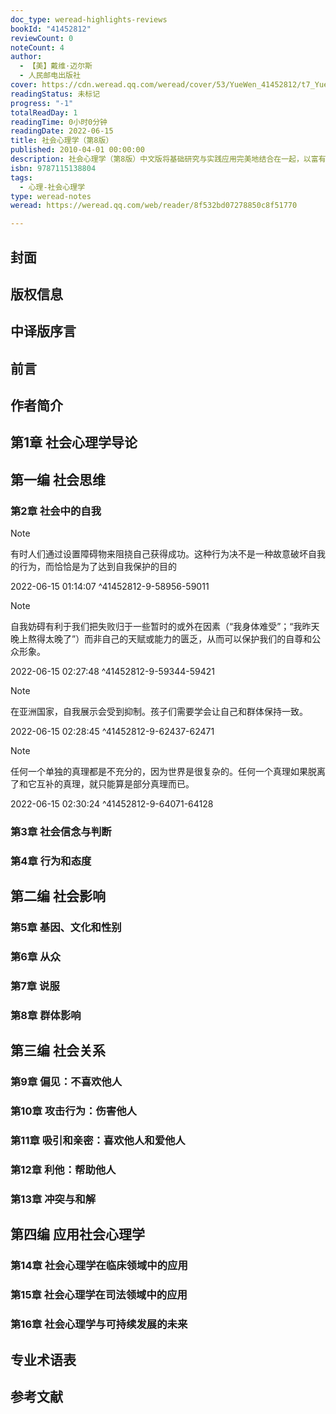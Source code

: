 ```yaml
---
doc_type: weread-highlights-reviews
bookId: "41452812"
reviewCount: 0
noteCount: 4
author:
  - 【美】戴维·迈尔斯
  - 人民邮电出版社
cover: https://cdn.weread.qq.com/weread/cover/53/YueWen_41452812/t7_YueWen_41452812.jpg
readingStatus: 未标记
progress: "-1"
totalReadDay: 1
readingTime: 0小时0分钟
readingDate: 2022-06-15
title: 社会心理学（第8版）
published: 2010-04-01 00:00:00
description: 社会心理学（第8版）中文版将基础研究与实践应用完美地结合在一起，以富有逻辑性的组织结构引领学生了解人们是如何思索、影响他人并与他人建立联系的。是人们了解自身、了解社会、了解自己与社会之间关系的指导性书籍。讨论的研究对象是我们很多人都感兴趣的问题。它把少数几本真正把各个学科的相关论述与社会心理科学的有关理论和发现结合了起来，即使是没有心理学背景的读者也会发现，这本社会心理学（第8版）中文版的内容和描述引人入胜，发人深省。被美国700多所大专院校心理系所采用，是这一领域的主导教材，已经成为评价其他教材的标准。
isbn: 9787115138804
tags:
  - 心理-社会心理学
type: weread-notes
weread: https://weread.qq.com/web/reader/8f532bd07278850c8f51770

---
```



## 封面

## 版权信息

## 中译版序言

## 前言

## 作者简介

## 第1章 社会心理学导论

## 第一编 社会思维

### 第2章 社会中的自我

> [!NOTE] 
> 有时人们通过设置障碍物来阻挠自己获得成功。这种行为决不是一种故意破坏自我的行为，而恰恰是为了达到自我保护的目的
> 
> 2022-06-15 01:14:07 ^41452812-9-58956-59011

> [!NOTE] 
> 自我妨碍有利于我们把失败归于一些暂时的或外在因素（“我身体难受”；“我昨天晚上熬得太晚了”）而非自己的天赋或能力的匮乏，从而可以保护我们的自尊和公众形象。
> 
> 2022-06-15 02:27:48 ^41452812-9-59344-59421

> [!NOTE] 
> 在亚洲国家，自我展示会受到抑制。孩子们需要学会让自己和群体保持一致。
> 
> 2022-06-15 02:28:45 ^41452812-9-62437-62471

> [!NOTE] 
> 任何一个单独的真理都是不充分的，因为世界是很复杂的。任何一个真理如果脱离了和它互补的真理，就只能算是部分真理而已。
> 
> 2022-06-15 02:30:24 ^41452812-9-64071-64128

### 第3章 社会信念与判断

### 第4章 行为和态度

## 第二编 社会影响

### 第5章 基因、文化和性别

### 第6章 从众

### 第7章 说服

### 第8章 群体影响

## 第三编 社会关系

### 第9章 偏见：不喜欢他人

### 第10章 攻击行为：伤害他人

### 第11章 吸引和亲密：喜欢他人和爱他人

### 第12章 利他：帮助他人

### 第13章 冲突与和解

## 第四编 应用社会心理学

### 第14章 社会心理学在临床领域中的应用

### 第15章 社会心理学在司法领域中的应用

### 第16章 社会心理学与可持续发展的未来

## 专业术语表

## 参考文献


